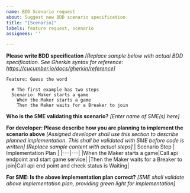 ```yaml
---
name: BDD Scenario request
about: Suggest new BDD scenario specification
title: "[Scenario]"
labels: feature request, scenario
assignees: ''

---
```

**Please write BDD specification**
_[Replace sample below with actual BDD specification. See Gherkin syntax for reference: https://cucumber.io/docs/gherkin/reference]_
```
Feature: Guess the word

  # The first example has two steps
  Scenario: Maker starts a game
    When the Maker starts a game
    Then the Maker waits for a Breaker to join
```

**Who is the SME validating this scenario?**
_[Enter name of SME(s) here]_

**For developer: Please describe how you are planning to implement the scenario above**
_[Assigned developer shall use this section to describe planned implementation. This shall be validated with SME before code is written]
[Replace sample content with actual steps]_
| Scenario Step | Implementation Plan |
|---|---|
|When the Maker starts a game|Call api endpoint and start game service|
|Then the Maker waits for a Breaker to join|Call api end point and check status is Waiting|

**For SME: Is the above implementation plan correct?**
_[SME shall validate above implementation plan, providing green light for implementation]_